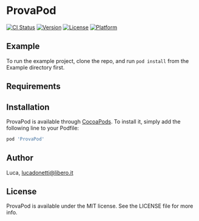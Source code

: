 # ProvaPod

[![CI Status](https://img.shields.io/travis/Luca/ProvaPod.svg?style=flat)](https://travis-ci.org/Luca/ProvaPod)
[![Version](https://img.shields.io/cocoapods/v/ProvaPod.svg?style=flat)](https://cocoapods.org/pods/ProvaPod)
[![License](https://img.shields.io/cocoapods/l/ProvaPod.svg?style=flat)](https://cocoapods.org/pods/ProvaPod)
[![Platform](https://img.shields.io/cocoapods/p/ProvaPod.svg?style=flat)](https://cocoapods.org/pods/ProvaPod)

## Example

To run the example project, clone the repo, and run `pod install` from the Example directory first.

## Requirements

## Installation

ProvaPod is available through [CocoaPods](https://cocoapods.org). To install
it, simply add the following line to your Podfile:

```ruby
pod 'ProvaPod'
```

## Author

Luca, lucadonetti@libero.it

## License

ProvaPod is available under the MIT license. See the LICENSE file for more info.
